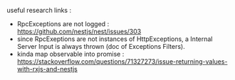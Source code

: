 useful research links :

- RpcExceptions are not logged : https://github.com/nestjs/nest/issues/303
- since RpcExeptions are not instances of HttpExceptions, a Internal Server Input is always thrown (doc of Exceptions Filters).
- kinda map observable into promise : https://stackoverflow.com/questions/71327273/issue-returning-values-with-rxjs-and-nestjs
